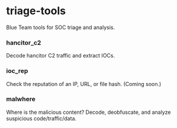 # triage-tools
Blue Team tools for SOC triage and analysis. 

### hancitor_c2
Decode hancitor C2 traffic and extract IOCs.

### ioc_rep
Check the reputation of an IP, URL, or file hash. (Coming soon.)

### malwhere
Where is the malicious content? Decode, deobfuscate, and analyze suspicious code/traffic/data. 
